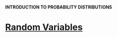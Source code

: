 #### INTRODUCTION TO PROBABILITY DISTRIBUTIONS

# [Random Variables](https://www.codecademy.com/courses/probability-mssp/lessons/introduction-to-probability-distributions/exercises/random-variables)

